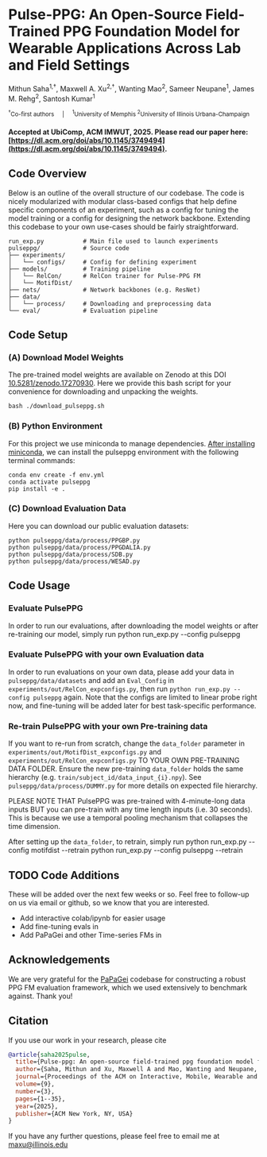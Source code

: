 # Pulse-PPG: An Open-Source Field-Trained PPG Foundation Model for Wearable Applications Across Lab and Field Settings
Mithun Saha<sup>1,†</sup>, Maxwell A. Xu<sup>2,†</sup>, Wanting Mao<sup>2</sup>, Sameer Neupane<sup>1</sup>, James M. Rehg<sup>2</sup>, Santosh Kumar<sup>1</sup>

<sub><sup>†</sup>Co-first authors &nbsp; &nbsp; | &nbsp; &nbsp; <sup>1</sup>University of Memphis <sup>2</sup>University of Illinois Urbana-Champaign</sub>


####   Accepted at UbiComp, ACM IMWUT, 2025. Please read our paper here: [https://dl.acm.org/doi/abs/10.1145/3749494](https://dl.acm.org/doi/abs/10.1145/3749494).



## Code Overview
Below is an outline of the overall structure of our codebase. The code is nicely modularized with modular class-based configs that help define specific components of an experiment, such as a config for tuning the model training or a config for designing the network backbone. Extending this codebase to your own use-cases should be fairly straightforward.
                    
```
run_exp.py           # Main file used to launch experiments  
pulseppg/            # Source code  
├── experiments/      
│   └── configs/     # Config for defining experiment
├── models/          # Training pipeline
│   └── RelCon/      # RelCon trainer for Pulse-PPG FM
│   └── MotifDist/  
├── nets/            # Network backbones (e.g. ResNet)  
├── data/            
│   └── process/     # Downloading and preprocessing data  
└── eval/            # Evaluation pipeline  
```

## Code Setup

### (A) Download Model Weights

The pre-trained model weights are available on Zenodo at this DOI [10.5281/zenodo.17270930](https://doi.org/10.5281/zenodo.17270930). Here we provide this bash script for your convenience for downloading and unpacking the weights. 

    bash ./download_pulseppg.sh


### (B) Python Environment

For this project we use miniconda to manage dependencies. [After installing miniconda](https://www.anaconda.com/docs/getting-started/miniconda/install#linux-2), we can install the pulseppg environment with the following terminal commands:

    conda env create -f env.yml
    conda activate pulseppg
    pip install -e . 

### (C) Download Evaluation Data

Here you can download our public evaluation datasets:

    python pulseppg/data/process/PPGBP.py
    python pulseppg/data/process/PPGDALIA.py
    python pulseppg/data/process/SDB.py
    python pulseppg/data/process/WESAD.py

## Code Usage

### Evaluate PulsePPG
In order to run our evaluations, after downloading the model weights or after re-training our model, simply run
    python run_exp.py --config pulseppg

### Evaluate PulsePPG with your own Evaluation data
In order to run evaluations on your own data, please add your data in `pulseppg/data/datasets` and add an `Eval_Config` in `experiments/out/RelCon_expconfigs.py`, then run `python run_exp.py --config pulseppg` again. Note that the configs are limited to linear probe right now, and fine-tuning will be added later for best task-specific performance.


### Re-train PulsePPG with your own Pre-training data
If you want to re-run from scratch, change the `data_folder` parameter in `experiments/out/MotifDist_expconfigs.py` and `experiments/out/RelCon_expconfigs.py` TO YOUR OWN PRE-TRAINING DATA FOLDER. Ensure the new pre-training `data_folder` holds the same hierarchy (e.g. `train/subject_id/data_input_{i}.npy`). See `pulseppg/data/process/DUMMY.py` for more details on expected file hierarchy. 

PLEASE NOTE THAT PulsePPG was pre-trained with 4-minute-long data inputs BUT you can pre-train with any time length inputs (i.e. 30 seconds). This is because we use a temporal pooling mechanism that collapses the time dimension. 

After setting up the `data_folder`, to retrain, simply run
    python run_exp.py --config motifdist --retrain
    python run_exp.py --config pulseppg --retrain


## TODO Code Additions
These will be added over the next few weeks or so. Feel free to follow-up on us via email or github, so we know that you are interested.
* Add interactive colab/ipynb for easier usage
* Add fine-tuning evals in
* Add PaPaGei and other Time-series FMs in


## Acknowledgements

We are very grateful for the [PaPaGei](https://github.com/Nokia-Bell-Labs/papagei-foundation-model) codebase for constructing a robust PPG FM evaluation framework, which we used extensively to benchmark against. Thank you!



## Citation
If you use our work in your research, please cite

```bibtex
@article{saha2025pulse,
  title={Pulse-ppg: An open-source field-trained ppg foundation model for wearable applications across lab and field settings},
  author={Saha, Mithun and Xu, Maxwell A and Mao, Wanting and Neupane, Sameer and Rehg, James M and Kumar, Santosh},
  journal={Proceedings of the ACM on Interactive, Mobile, Wearable and Ubiquitous Technologies},
  volume={9},
  number={3},
  pages={1--35},
  year={2025},
  publisher={ACM New York, NY, USA}
}
```
If you have any further questions, please feel free to email me at maxu@illinois.edu
